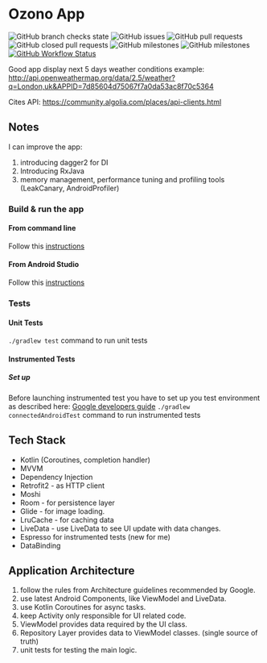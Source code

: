 # Ozono App
![GitHub branch checks state](https://img.shields.io/github/checks-status/luccap11/WeatherConditions/master)
![GitHub issues](https://img.shields.io/github/issues/luccap11/WeatherConditions)
![GitHub pull requests](https://img.shields.io/github/issues-pr/luccap11/WeatherConditions)
![GitHub closed pull requests](https://img.shields.io/github/issues-pr-closed/luccap11/WeatherConditions)
![GitHub milestones](https://img.shields.io/github/milestones/open/luccap11/WeatherConditions)
![GitHub milestones](https://img.shields.io/github/milestones/closed/luccap11/WeatherConditions)
[![GitHub Workflow Status](https://github.com/luccap11/WeatherConditions/actions/workflows/android.yml/badge.svg)](https://github.com/luccap11/WeatherConditions/actions)



Good app display next 5 days weather conditions
example: http://api.openweathermap.org/data/2.5/weather?q=London,uk&APPID=7d85604d75067f7a0da53ac8f70c5364


Cites API:
https://community.algolia.com/places/api-clients.html

## Notes
I can improve the app:
1. introducing dagger2 for DI
1. Introducing RxJava
2. memory management, performance tuning and profiling tools (LeakCanary, AndroidProfiler)

### Build & run the app
#### From command line
Follow this [instructions](https://developer.android.com/studio/build/building-cmdline)

#### From Android Studio
Follow this [instructions](https://developer.android.com/studio/run)

### Tests
#### Unit Tests
`./gradlew test` command to run unit tests


#### Instrumented Tests
##### Set up
Before launching instrumented test you have to set up you test environment as described here: [Google developers guide](https://developer.android.com/training/testing/espresso/setup#set-up-environment)
`./gradlew connectedAndroidTest` command to run instrumented tests
  

## Tech Stack
- Kotlin (Coroutines, completion handler)
- MVVM
- Dependency Injection
- Retrofit2 - as HTTP client
- Moshi
- Room - for persistence layer
- Glide - for image loading.
- LruCache - for caching data
- LiveData - use LiveData to see UI update with data changes.
- Espresso for instrumented tests (new for me)
- DataBinding

## Application Architecture
1. follow the rules from Architecture guidelines recommended by Google.
1. use latest Android Components, like ViewModel and LiveData.
1. use Kotlin Coroutines for async tasks.
1. keep Activity only responsible for UI related code.
1. ViewModel provides data required by the UI class.
1. Repository Layer provides data to ViewModel classes. (single source of truth)
1. unit tests for testing the main logic.
